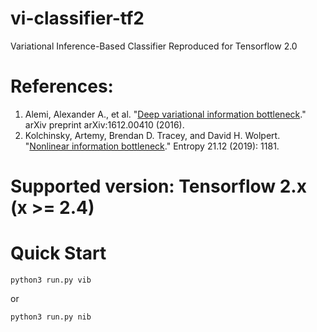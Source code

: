 # vi-classifier-tf2
Variational Inference-Based Classifier Reproduced for Tensorflow 2.0

# References:

1. Alemi, Alexander A., et al. "[Deep variational information bottleneck](https://arxiv.org/abs/1612.00410)." arXiv preprint arXiv:1612.00410 (2016).
2. Kolchinsky, Artemy, Brendan D. Tracey, and David H. Wolpert. "[Nonlinear information bottleneck](https://arxiv.org/abs/1705.02436)." Entropy 21.12 (2019): 1181.

# Supported version: Tensorflow 2.x (x >= 2.4)

# Quick Start

    python3 run.py vib
or

    python3 run.py nib
